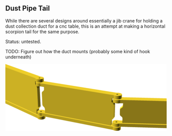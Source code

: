 ## Dust Pipe Tail

While there are several designs around essentially a jib crane for holding a
dust collection duct for a cnc table, this is an attempt at making a horizontal
scorpion tail for the same purpose.

Status: untested.

TODO: Figure out how the duct mounts (probably some kind of hook underneath)

![Demo](dust_pipe_tail_demo.png)
